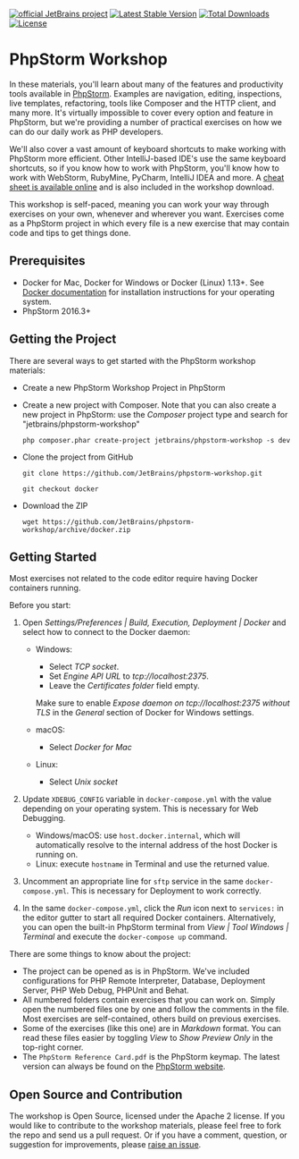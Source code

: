 [![official JetBrains project](http://jb.gg/badges/official.svg)](https://confluence.jetbrains.com/display/ALL/JetBrains+on+GitHub) [![Latest Stable Version](https://poser.pugx.org/jetbrains/phpstorm-workshop/v/stable.png)](https://packagist.org/packages/jetbrains/phpstorm-workshop) [![Total Downloads](https://poser.pugx.org/jetbrains/phpstorm-workshop/downloads.png)](https://packagist.org/packages/jetbrains/phpstorm-workshop) [![License](https://poser.pugx.org/jetbrains/phpstorm-workshop/license.png)](https://packagist.org/packages/jetbrains/phpstorm-workshop)

# PhpStorm Workshop

In these materials, you'll learn about many of the features and productivity tools available in [PhpStorm](http://www.jetbrains.com/phpstorm). Examples are navigation, editing, inspections, live templates, refactoring, tools like Composer and the HTTP client, and many more. It's virtually impossible to cover every option and feature in PhpStorm, but we're providing a number of practical exercises on how we can do our daily work as PHP developers.

We'll also cover a vast amount of keyboard shortcuts to make working with PhpStorm more efficient. Other IntelliJ-based IDE's use the same keyboard shortcuts, so if you know how to work with PhpStorm, you'll know how to work with WebStorm, RubyMine, PyCharm, IntelliJ IDEA and more. A [cheat sheet is available online](https://github.com/JetBrains/phpstorm-workshop) and is also included in the workshop download.

This workshop is self-paced, meaning you can work your way through exercises on your own, whenever and wherever you want. Exercises come as a PhpStorm project in which every file is a new exercise that may contain code and tips to get things done.

## Prerequisites

* Docker for Mac, Docker for Windows or Docker (Linux) 1.13+. See [Docker documentation](https://docs.docker.com/install/) for installation instructions for your operating system. 
* PhpStorm 2016.3+

## Getting the Project

There are several ways to get started with the PhpStorm workshop materials:

* Create a new PhpStorm Workshop Project in PhpStorm

* Create a new project with Composer. Note that you can also create a new project in PhpStorm: use the *Composer* project type and search for "jetbrains/phpstorm-workshop"

    `php composer.phar create-project jetbrains/phpstorm-workshop -s dev`

* Clone the project from GitHub

    `git clone https://github.com/JetBrains/phpstorm-workshop.git`
    
    `git checkout docker`

* Download the ZIP

    `wget https://github.com/JetBrains/phpstorm-workshop/archive/docker.zip`
    
## Getting Started

Most exercises not related to the code editor require having Docker containers running. 

Before you start:

1. Open *Settings/Preferences | Build, Execution, Deployment | Docker* and select how to connect to the Docker daemon:

    * Windows:  
        * Select *TCP socket*.
        * Set *Engine API URL* to *tcp://localhost:2375*.
        * Leave the *Certificates folder* field empty.
            
        Make sure to enable *Expose daemon on tcp://localhost:2375 without TLS* in the *General* section of Docker for Windows settings.
        
    * macOS: 
        
        * Select *Docker for Mac*
    
    * Linux:
        * Select *Unix socket*

2. Update `XDEBUG_CONFIG` variable in `docker-compose.yml` with the value depending on your operating system. This is necessary for Web Debugging.
    
    * Windows/macOS: use `host.docker.internal`, which will automatically resolve to the internal address of the host Docker is running on.
    * Linux: execute `hostname` in Terminal and use the returned value.

3. Uncomment an appropriate line for `sftp` service in the same `docker-compose.yml`. This is necessary for Deployment to work correctly.

4. In the same `docker-compose.yml`, click the *Run* icon next to `services:` in the editor gutter to start all required Docker containers. Alternatively, you can open the built-in PhpStorm terminal from *View | Tool Windows | Terminal* and execute the `docker-compose up` command.

There are some things to know about the project:

* The project can be opened as is in PhpStorm. We've included configurations for PHP Remote Interpreter, Database, Deployment Server, PHP Web Debug, PHPUnit and Behat.
* All numbered folders contain exercises that you can work on. Simply open the numbered files one by one and follow the comments in the file. Most exercises are self-contained, others build on previous exercises.
* Some of the exercises (like this one) are in *Markdown* format. You can read these files easier by toggling *View* to *Show Preview Only* in the top-right corner.
* The `PhpStorm Reference Card.pdf` is the PhpStorm keymap. The latest version can always be found on the [PhpStorm website](https://www.jetbrains.com/phpstorm/documentation/docs/PhpStorm_ReferenceCard.pdf).

## Open Source and Contribution
The workshop is Open Source, licensed under the Apache 2 license. If you would like to contribute to the workshop materials, please feel free to fork the repo and send us a pull request. Or if you have a comment, question, or suggestion for improvements, please [raise an issue](https://github.com/JetBrains/phpstorm-workshop/issues).
